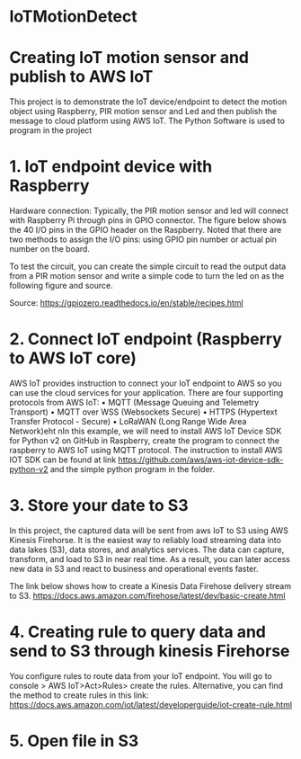 # IoTMotionDetect
# Creating IoT motion sensor and publish to AWS IoT

This project is to demonstrate the IoT device/endpoint to detect the motion object using Raspberry, PIR motion sensor and Led and then publish the message to cloud platform using AWS IoT. The Python Software is used to program in the project
# 1.	IoT endpoint device with Raspberry
Hardware connection:
Typically, the PIR motion sensor and led will connect with Raspberry Pi through pins in GPIO connector. The figure below shows the 40 I/O pins in the GPIO header on the Raspberry. Noted that there are two methods to assign the I/O pins: using GPIO pin number or actual pin number on the board. 
  
To test the circuit, you can create the simple circuit to read the output data from a PIR motion sensor and write a simple code to turn the led on as the following figure and source.
 
Source: https://gpiozero.readthedocs.io/en/stable/recipes.html
# 2.	Connect IoT endpoint (Raspberry to AWS IoT core)
AWS IoT provides instruction to connect your IoT endpoint to AWS so you can use the cloud services for your application. There are four supporting protocols from AWS IoT:
•	MQTT (Message Queuing and Telemetry Transport)
•	MQTT over WSS (Websockets Secure)
•	HTTPS (Hypertext Transfer Protocol - Secure) 
•	LoRaWAN (Long Range Wide Area Network)eht nIn this example, we will need to install AWS IoT Device SDK for Python v2 on GitHub in Raspberry, create the program to connect the raspberry to AWS IoT using MQTT protocol. The instruction to install AWS IOT SDK can be found at link https://github.com/aws/aws-iot-device-sdk-python-v2 and the simple python program in the folder.

# 3.	Store your date to S3 
In this project, the captured data will be sent from aws IoT to S3 using AWS Kinesis Firehorse. It is the easiest way to reliably load streaming data into data lakes (S3), data stores, and analytics services. The data can capture, transform, and load to S3 in near real time. As a result, you can later access new data in S3 and react to business and operational events faster.
 
The link below shows how to create a Kinesis Data Firehose delivery stream to S3.
https://docs.aws.amazon.com/firehose/latest/dev/basic-create.html

# 4.	Creating rule to query data and send to S3 through kinesis Firehorse
You configure rules to route data from your IoT endpoint. You will go to console > AWS IoT>Act>Rules> create the rules. Alternative, you can find the method to create rules in this link:
https://docs.aws.amazon.com/iot/latest/developerguide/iot-create-rule.html
 
# 5.	Open file in S3

